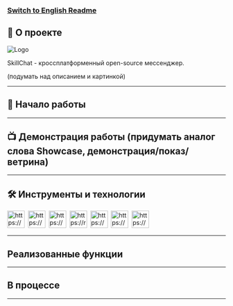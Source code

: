 ### [Switch to English Readme](README.EN.md)
## 📖 О проекте 

![Logo](https://user-images.githubusercontent.com/61462657/171970177-ef4aa4e0-33ae-4a27-a791-c5adb68f53e5.svg)

SkillChat - кроссплатформенный open-source мессенджер. 

(подумать над описанием и картинкой)

---
## 🚀 Начало работы
---
## 📺 Демонстрация работы (придумать аналог слова Showcase, демонстрация/показ/ветрина)
---
## 🛠️ Инструменты и технологии
<div>
  <img src="https://user-images.githubusercontent.com/61462657/171970442-3c60c757-6df1-4d2f-8d20-200e1f2d4448.svg"  title="C#" alt="https://docs.microsoft.com/ru-ru/dotnet/" width="40" height="40"/>&nbsp;
  <img src="https://user-images.githubusercontent.com/61462657/171970443-06d06ff4-6830-49e7-8d64-df37a3f47205.svg" title="AvaloniaUi" alt="https://avaloniaui.net/" width="40" height="40"/>&nbsp;
  <img src="https://user-images.githubusercontent.com/61462657/171977777-19c0bffc-48ae-4731-a437-850fccab2bd0.png" title="ServiceStack" alt="https://servicestack.net/" width="40" height="40"/>&nbsp;
  <img src="https://user-images.githubusercontent.com/61462657/171979984-bbd27329-e2ee-4883-94b2-695f1935762a.png" title="RavenDB" alt="https://ravendb.net/" width="40" height="40"/>&nbsp;
  <img src="https://user-images.githubusercontent.com/61462657/171978461-101570ee-f828-478d-b132-cb5601a9c0a9.png" title="SignalR" alt="https://github.com/SignalR/SignalR" width="40" height="40"/>&nbsp;    
  <img src="https://user-images.githubusercontent.com/61462657/171980547-0b97aec8-7e04-49e1-b6b5-8905651249b3.png" title="AutoMapper" alt="https://automapper.org/" width="40" height="40"/>&nbsp;
  <img src="https://user-images.githubusercontent.com/61462657/171970531-0db95712-9b69-4b47-8240-f70cd613e0e4.png" title="Fork" alt="https://git-fork.com/" width="40" height="40"/>&nbsp;
</div>

---
 ## Реализованные функции
---
 ## В процессе
 ---
